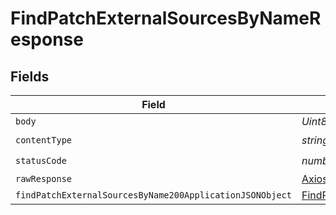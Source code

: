 # FindPatchExternalSourcesByNameResponse


## Fields

| Field                                                                                                                           | Type                                                                                                                            | Required                                                                                                                        | Description                                                                                                                     |
| ------------------------------------------------------------------------------------------------------------------------------- | ------------------------------------------------------------------------------------------------------------------------------- | ------------------------------------------------------------------------------------------------------------------------------- | ------------------------------------------------------------------------------------------------------------------------------- |
| `body`                                                                                                                          | *Uint8Array*                                                                                                                    | :heavy_minus_sign:                                                                                                              | N/A                                                                                                                             |
| `contentType`                                                                                                                   | *string*                                                                                                                        | :heavy_check_mark:                                                                                                              | N/A                                                                                                                             |
| `statusCode`                                                                                                                    | *number*                                                                                                                        | :heavy_check_mark:                                                                                                              | N/A                                                                                                                             |
| `rawResponse`                                                                                                                   | [AxiosResponse>](https://axios-http.com/docs/res_schema)                                                                        | :heavy_minus_sign:                                                                                                              | N/A                                                                                                                             |
| `findPatchExternalSourcesByName200ApplicationJSONObject`                                                                        | [FindPatchExternalSourcesByName200ApplicationJSON](../../models/operations/findpatchexternalsourcesbyname200applicationjson.md) | :heavy_minus_sign:                                                                                                              | OK                                                                                                                              |